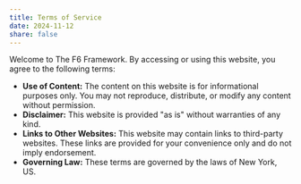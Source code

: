 ```yaml
---
title: Terms of Service
date: 2024-11-12
share: false
---
```


Welcome to The F6 Framework. By accessing or using this website, you agree to the following terms:

* **Use of Content:** The content on this website is for informational purposes only. You may not reproduce, distribute, or modify any content without permission.
* **Disclaimer:** This website is provided "as is" without warranties of any kind. 
* **Links to Other Websites:** This website may contain links to third-party websites. These links are provided for your convenience only and do not imply endorsement.
* **Governing Law:** These terms are governed by the laws of New York, US.